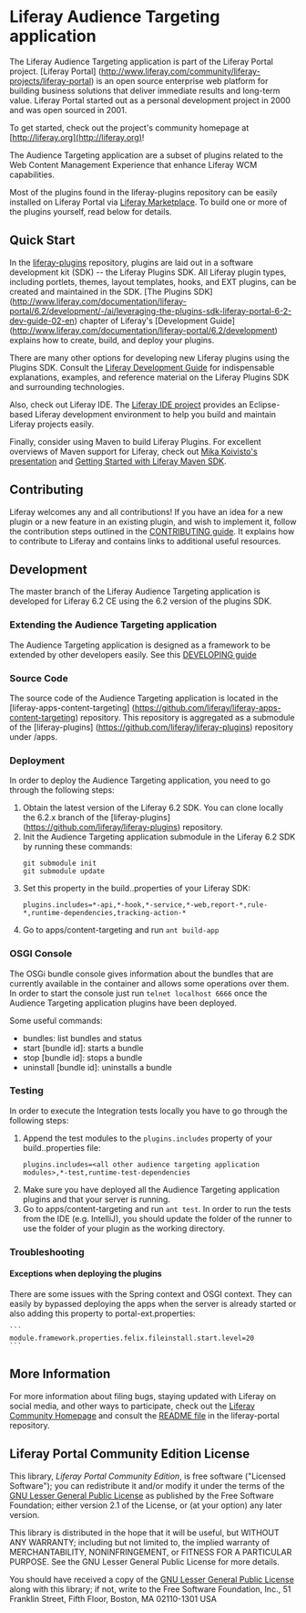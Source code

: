 # Liferay Audience Targeting application

The Liferay Audience Targeting application is part of the Liferay Portal
project.
[Liferay Portal]
(http://www.liferay.com/community/liferay-projects/liferay-portal) is an
open source enterprise web platform for building business solutions that deliver
immediate results and long-term value. Liferay Portal started out as a personal
development project in 2000 and was open sourced in 2001.

To get started, check out the project's community homepage at
[http://liferay.org](http://liferay.org)!

The Audience Targeting application are a subset of plugins related to the Web
Content Management Experience that enhance Liferay WCM capabilities.

Most of the plugins found in the liferay-plugins repository can be easily
installed on Liferay Portal via [Liferay
Marketplace](http://liferay.com/marketplace). To build one or more of the
plugins yourself, read below for details.

## Quick Start

In the [liferay-plugins](https://github.com/liferay/liferay-plugins)
repository, plugins are laid out in a software development kit (SDK) -- the
Liferay Plugins SDK. All Liferay plugin types, including portlets, themes,
layout templates, hooks, and EXT plugins, can be created and maintained in the
SDK. [The Plugins SDK]
(http://www.liferay.com/documentation/liferay-portal/6.2/development/-/ai/leveraging-the-plugins-sdk-liferay-portal-6-2-dev-guide-02-en)
chapter of Liferay's [Development Guide]
(http://www.liferay.com/documentation/liferay-portal/6.2/development)
explains how to create, build, and deploy your plugins.

There are many other options for developing new Liferay plugins using the
Plugins SDK. Consult the [Liferay Development
Guide](http://www.liferay.com/documentation/liferay-portal/6.2/development) for
indispensable explanations, examples, and reference material on the Liferay
Plugins SDK and surrounding technologies.

Also, check out Liferay IDE. The [Liferay IDE
project](http://www.liferay.com/community/liferay-projects/liferay-ide) provides
an Eclipse-based Liferay development environment to help you build and maintain
Liferay projects easily.

Finally, consider using Maven to build Liferay Plugins. For excellent overviews
of Maven support for Liferay, check out [Mika Koivisto's
presentation](http://www.slideshare.net/koivimik/developing-liferay-plugins-with-maven)
and [Getting Started with Liferay Maven
SDK](http://www.liferay.com/web/mika.koivisto/blog/-/blogs/12322618).

## Contributing

Liferay welcomes any and all contributions! If you have an idea for a new plugin
or a new feature in an existing plugin, and wish to implement it, follow the
contribution steps outlined in the [CONTRIBUTING
guide](CONTRIBUTING.markdown).
It explains how to contribute to Liferay and contains links to additional useful
resources.

## Development

The master branch of the Liferay Audience Targeting application is developed for
Liferay 6.2 CE using the 6.2 version of the plugins SDK.

### Extending the Audience Targeting application

The Audience Targeting application is designed as a framework to be extended by
other developers easily. See this [DEVELOPING guide](DEVELOPING.markdown)

### Source Code

The source code of the Audience Targeting application is located in the
[liferay-apps-content-targeting]
(https://github.com/liferay/liferay-apps-content-targeting) repository. This
repository is aggregated as a submodule of the [liferay-plugins]
(https://github.com/liferay/liferay-plugins) repository under /apps.

### Deployment

In order to deploy the Audience Targeting application, you need to go through
the following steps:

1. Obtain the latest version of the Liferay 6.2 SDK. You can clone locally the
6.2.x branch of the [liferay-plugins]
(https://github.com/liferay/liferay-plugins) repository.
2. Init the Audience Targeting application submodule in the Liferay 6.2 SDK by
running these commands:
	```
	git submodule init
	git submodule update
	```
3. Set this property in the build.<username>.properties of your Liferay SDK:
	```
	plugins.includes=*-api,*-hook,*-service,*-web,report-*,rule-*,runtime-dependencies,tracking-action-*
	```
4. Go to apps/content-targeting and run `ant build-app`

### OSGI Console

The OSGi bundle console gives information about the bundles that are currently
 available in the container and allows some operations over them. In order to
 start the console just run `telnet localhost 6666` once the Audience Targeting
 application plugins have been deployed.

Some useful commands:

* bundles: list bundles and status
* start [bundle id]: starts a bundle
* stop [bundle id]: stops a bundle
* uninstall [bundle id]: uninstalls a bundle

### Testing

In order to execute the Integration tests locally you have to go through the
following steps:

1. Append the test modules to the `plugins.includes` property of your
build.<username>.properties file:
	```
	plugins.includes=<all other audience targeting application modules>,*-test,runtime-test-dependencies
	```
2. Make sure you have deployed all the Audience Targeting application plugins
and that your server is running.
3. Go to apps/content-targeting and run `ant test`. In order to run the tests
from the IDE (e.g. IntelliJ), you should update the
folder of the runner to use the folder of your plugin as the working directory.

### Troubleshooting

#### Exceptions when deploying the plugins
There are some issues with the Spring context and OSGI context. They can easily
by bypassed deploying the apps when the server is already started or also adding
this property to portal-ext.properties:

	```
	module.framework.properties.felix.fileinstall.start.level=20
	```

## More Information

For more information about filing bugs, staying updated with Liferay on social
media, and other ways to participate, check out the [Liferay Community
Homepage](http://liferay.org) and consult the [README
file](https://github.com/liferay/liferay-portal/blob/master/README.markdown) in
the liferay-portal repository.

## Liferay Portal Community Edition License

This library, *Liferay Portal Community Edition*, is free software ("Licensed
Software"); you can redistribute it and/or modify it under the terms of the [GNU
Lesser General Public License](http://www.gnu.org/licenses/lgpl-2.1.html) as
published by the Free Software Foundation; either version 2.1 of the License, or
(at your option) any later version.

This library is distributed in the hope that it will be useful, but WITHOUT ANY
WARRANTY; including but not limited to, the implied warranty of MERCHANTABILITY,
NONINFRINGEMENT, or FITNESS FOR A PARTICULAR PURPOSE. See the GNU Lesser General
Public License for more details.

You should have received a copy of the [GNU Lesser General Public
License](http://www.gnu.org/licenses/lgpl-2.1.html) along with this library; if
not, write to the Free Software Foundation, Inc., 51 Franklin Street, Fifth
Floor, Boston, MA 02110-1301 USA